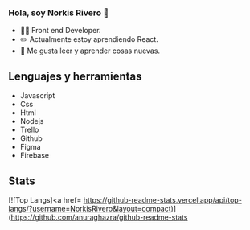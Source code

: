 ### Hola, soy Norkis Rivero 👋

- 👩‍💻 Front end Developer.
- ✏️ Actualmente estoy aprendiendo React.
- 📖 Me gusta leer y aprender cosas nuevas. 

## Lenguajes y herramientas
- Javascript
- Css
- Html
- Nodejs
- Trello
- Github
- Figma
- Firebase

## Stats

[![Top Langs]<a href=
https://github-readme-stats.vercel.app/api/top-langs/?username=NorkisRivero&layout=compact)](https://github.com/anuraghazra/github-readme-stats</a>

